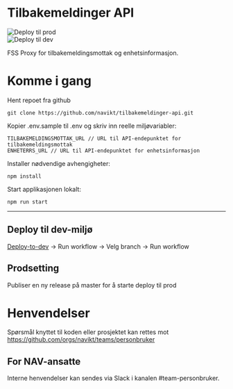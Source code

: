 # Tilbakemeldinger API

![Deploy til prod](https://github.com/navikt/tilbakemeldinger-api/workflows/Deploy-to-prod/badge.svg) <br>
![Deploy til dev](https://github.com/navikt/tilbakemeldinger-api/workflows/Deploy-to-dev/badge.svg) <br>

FSS Proxy for tilbakemeldingsmottak og enhetsinformasjon.

# Komme i gang

Hent repoet fra github

```
git clone https://github.com/navikt/tilbakemeldinger-api.git
```

Kopier .env.sample til .env og skriv inn reelle miljøvariabler:

```
TILBAKEMELDINGSMOTTAK_URL // URL til API-endepunktet for tilbakemeldingsmottak
ENHETERRS_URL // URL til API-endepunktet for enhetsinformasjon
```

Installer nødvendige avhengigheter:

```
npm install
```

Start applikasjonen lokalt:

```
npm run start
```

---

## Deploy til dev-miljø

[Deploy-to-dev](https://github.com/navikt/nav-enonicxp-frontend/actions/workflows/deploy.dev.yml) -> Run workflow -> Velg branch -> Run workflow

## Prodsetting

Publiser en ny release på master for å starte deploy til prod

# Henvendelser

Spørsmål knyttet til koden eller prosjektet kan rettes mot https://github.com/orgs/navikt/teams/personbruker

## For NAV-ansatte

Interne henvendelser kan sendes via Slack i kanalen #team-personbruker.
